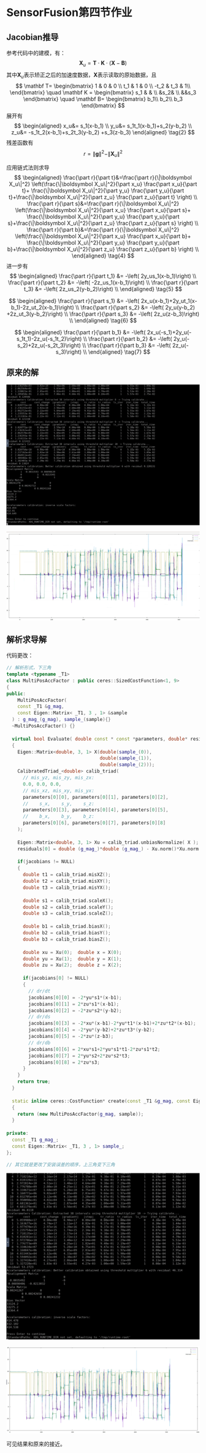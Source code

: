 # SensorFusion第四节作业

## Jacobian推导

参考代码中的建模，有：
$$
\boldsymbol X_{u}=\mathbf T \cdot \mathbf K\cdot (\boldsymbol X-\mathbf B) \tag{1}
$$
其中$\boldsymbol X_u$表示矫正之后的加速度数据，$\boldsymbol X$表示读取的原始数据，且
$$
\mathbf T=
\begin{bmatrix}
1   & 0 & 0 \\
t_1 & 1 & 0 \\
-t_2 & t_3 & 1\\
\end{bmatrix} \quad 
\mathbf K = 
\begin{bmatrix}
s_1 & & \\
&s_2& \\
&&s_3
\end{bmatrix}
\quad \mathbf B=
\begin{bmatrix}
b_1\\
b_2\\
b_3
\end{bmatrix}
$$
展开有
$$
\begin{aligned}
x_u&= s_1(x-b_1) \\
y_u&= s_1t_1(x-b_1)+s_2(y-b_2)  \\
z_u&= -s_1t_2(x-b_1)+s_2t_3(y-b_2)   +s_3(z-b_3)
\end{aligned} \tag{2}
$$
残差函数有
$$
{r} = \|\boldsymbol g\|^2-\|\boldsymbol  X_u\|^2 \tag{3}
$$

应用链式法则求导
$$
\begin{aligned}
\frac{\part r}{\part t}&=\frac{\part r}{\|\boldsymbol  X_u\|^2} \left(\frac{\|\boldsymbol  X_u\|^2}{\part  x_u} \frac{\part x_u}{\part t}+ \frac{\|\boldsymbol  X_u\|^2}{\part y_u} \frac{\part y_u}{\part t}+\frac{\|\boldsymbol  X_u\|^2}{\part  z_u} \frac{\part z_u}{\part t} \right) \\
\frac{\part r}{\part s}&=\frac{\part r}{\|\boldsymbol  X_u\|^2} \left(\frac{\|\boldsymbol  X_u\|^2}{\part  x_u} \frac{\part x_u}{\part s}+ \frac{\|\boldsymbol  X_u\|^2}{\part y_u} \frac{\part y_u}{\part s}+\frac{\|\boldsymbol  X_u\|^2}{\part  z_u} \frac{\part z_u}{\part s} \right) \\
\frac{\part r}{\part b}&=\frac{\part r}{\|\boldsymbol  X_u\|^2} \left(\frac{\|\boldsymbol  X_u\|^2}{\part  x_u} \frac{\part x_u}{\part b}+ \frac{\|\boldsymbol  X_u\|^2}{\part y_u} \frac{\part y_u}{\part b}+\frac{\|\boldsymbol  X_u\|^2}{\part  z_u} \frac{\part z_u}{\part b} \right) \\
\end{aligned} \tag{4}
$$
进一步有
$$
\begin{aligned}
\frac{\part r}{\part t_1} &= -\left( 2y_us_1(x-b_1)\right)   \\
\frac{\part r}{\part t_2} &= -\left( -2z_us_1(x-b_1)\right)  \\
\frac{\part r}{\part t_3} &= -\left( 2z_us_2(y-b_2)\right)  \\
\end{aligned} \tag{5}
$$

$$
\begin{aligned}
\frac{\part r}{\part s_1} &= -\left( 2x_u(x-b_1)+2y_ut_1(x-b_1)-2z_ut_2(x-b_1)\right)  \\
\frac{\part r}{\part s_2} &= -\left( 2y_u(y-b_2) +2z_ut_3(y-b_2)\right)  \\
\frac{\part r}{\part s_3} &= -\left( 2z_u(z-b_3)\right)  \\
\end{aligned} \tag{6}
$$

$$
\begin{aligned}
\frac{\part r}{\part b_1} &= -\left( 2x_u(-s_1)+2y_u(-s_1t_1)-2z_u(-s_1t_2)\right)  \\
\frac{\part r}{\part b_2} &= -\left( 2y_u(-s_2)+2z_u(-s_2t_3)\right)  \\
\frac{\part r}{\part b_3} &= -\left( 2z_u(-s_3)\right)  \\
\end{aligned} \tag{7}
$$

## 原来的解

![image-20210228191438044](img/第五节作业/image-20210228191438044.png)

![image-20210228191536005](img/第五节作业/image-20210228191536005.png)

## 解析求导解

代码更改：

~~~C++
// 解析形式，下三角
template <typename _T1>
class MultiPosAccFactor : public ceres::SizedCostFunction<1, 9>
{
public:
    MultiPosAccFactor( 
    const _T1 &g_mag, 
    const Eigen::Matrix< _T1, 3 , 1> &sample 
  ) : g_mag_(g_mag), sample_(sample){}
  ~MultiPosAccFactor() {}

  virtual bool Evaluate( double const * const *parameters, double* residuals, double **jacobians) const
  {
    Eigen::Matrix<double, 3, 1> X(double(sample_(0)), 
                                  double(sample_(1)),
                                  double(sample_(2)));
    CalibratedTriad_<double> calib_triad(
      // mis_yz, mis_zy, mis_zx:
      0.0, 0.0, 0.0,
      // mis_xz, mis_xy, mis_yx:
      parameters[0][0], parameters[0][1], parameters[0][2],
      //    s_x,    s_y,    s_z:
      parameters[0][3], parameters[0][4], parameters[0][5], 
      //    b_x,    b_y,    b_z: 
      parameters[0][6], parameters[0][7], parameters[0][8] 
    );

    Eigen::Matrix<double, 3, 1> Xu = calib_triad.unbiasNormalize( X );
    residuals[0] = double (g_mag_)*double (g_mag_) - Xu.norm()*Xu.norm();

    if(jacobians != NULL)
    {
      double t1 = calib_triad.misXZ();
      double t2 = calib_triad.misXY();
      double t3 = calib_triad.misYX();

      double s1 = calib_triad.scaleX();
      double s2 = calib_triad.scaleY();
      double s3 = calib_triad.scaleZ();

      double b1 = calib_triad.biasX();
      double b2 = calib_triad.biasY();
      double b3 = calib_triad.biasZ();

      double xu = Xu(0);  double x = X(0);
      double yu = Xu(1);  double y = X(1);
      double zu = Xu(2);  double z = X(2);
      
      if(jacobians[0] != NULL)
      {
        // dr/dt
        jacobians[0][0] = -2*yu*s1*(x-b1);
        jacobians[0][1] = 2*zu*s1*(x-b1);
        jacobians[0][2] = -2*zu*s2*(y-b2);
        // dr/ds
        jacobians[0][3] = -2*xu*(x-b1)-2*yu*t1*(x-b1)+2*zu*t2*(x-b1);
        jacobians[0][4] = -2*yu*(y-b2)+2*zu*t3*(y-b2);
        jacobians[0][5] = -2*zu*(z-b3);
        // dr/db
        jacobians[0][6] = 2*xu*s1+2*yu*s1*t1-2*zu*s1*t2;
        jacobians[0][7] = 2*yu*s2+2*zu*s2*t3;
        jacobians[0][8] = 2*zu*s3;
      }
    }
    return true;
  }

  static inline ceres::CostFunction* create(const _T1 &g_mag, const Eigen::Matrix< _T1, 3 , 1> &sample )
  {
    return (new MultiPosAccFactor(g_mag, sample));
  }

private:
  const _T1 g_mag_;
  const Eigen::Matrix< _T1, 3 , 1> sample_;
};
~~~

```C++
// 其它就是更改了安装误差的顺序，上三角变下三角
```



![image-20210228202756591](img/第五节作业/image-20210228202756591.png)

![image-20210228202731042](img/第五节作业/image-20210228202731042.png)



可见结果和原来的接近。